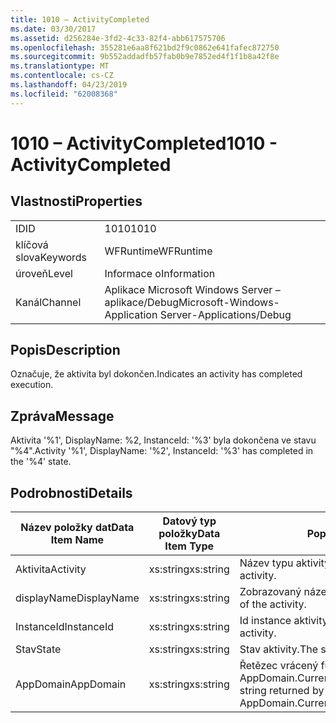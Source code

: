 ```yaml
---
title: 1010 – ActivityCompleted
ms.date: 03/30/2017
ms.assetid: d256284e-3fd2-4c33-82f4-abb617575706
ms.openlocfilehash: 355281e6aa8f621bd2f9c0862e641fafec872750
ms.sourcegitcommit: 9b552addadfb57fab0b9e7852ed4f1f1b8a42f8e
ms.translationtype: MT
ms.contentlocale: cs-CZ
ms.lasthandoff: 04/23/2019
ms.locfileid: "62008368"
---
```

# <a name="1010---activitycompleted"></a><span data-ttu-id="c9882-102">1010 – ActivityCompleted</span><span class="sxs-lookup"><span data-stu-id="c9882-102">1010 - ActivityCompleted</span></span>
## <a name="properties"></a><span data-ttu-id="c9882-103">Vlastnosti</span><span class="sxs-lookup"><span data-stu-id="c9882-103">Properties</span></span>  
  
|||  
|-|-|  
|<span data-ttu-id="c9882-104">ID</span><span class="sxs-lookup"><span data-stu-id="c9882-104">ID</span></span>|<span data-ttu-id="c9882-105">1010</span><span class="sxs-lookup"><span data-stu-id="c9882-105">1010</span></span>|  
|<span data-ttu-id="c9882-106">klíčová slova</span><span class="sxs-lookup"><span data-stu-id="c9882-106">Keywords</span></span>|<span data-ttu-id="c9882-107">WFRuntime</span><span class="sxs-lookup"><span data-stu-id="c9882-107">WFRuntime</span></span>|  
|<span data-ttu-id="c9882-108">úroveň</span><span class="sxs-lookup"><span data-stu-id="c9882-108">Level</span></span>|<span data-ttu-id="c9882-109">Informace o</span><span class="sxs-lookup"><span data-stu-id="c9882-109">Information</span></span>|  
|<span data-ttu-id="c9882-110">Kanál</span><span class="sxs-lookup"><span data-stu-id="c9882-110">Channel</span></span>|<span data-ttu-id="c9882-111">Aplikace Microsoft Windows Server – aplikace/Debug</span><span class="sxs-lookup"><span data-stu-id="c9882-111">Microsoft-Windows-Application Server-Applications/Debug</span></span>|  
  
## <a name="description"></a><span data-ttu-id="c9882-112">Popis</span><span class="sxs-lookup"><span data-stu-id="c9882-112">Description</span></span>  
 <span data-ttu-id="c9882-113">Označuje, že aktivita byl dokončen.</span><span class="sxs-lookup"><span data-stu-id="c9882-113">Indicates an activity has completed execution.</span></span>  
  
## <a name="message"></a><span data-ttu-id="c9882-114">Zpráva</span><span class="sxs-lookup"><span data-stu-id="c9882-114">Message</span></span>  
 <span data-ttu-id="c9882-115">Aktivita '%1', DisplayName: %2, InstanceId: '%3' byla dokončena ve stavu "%4".</span><span class="sxs-lookup"><span data-stu-id="c9882-115">Activity '%1', DisplayName: '%2', InstanceId: '%3' has completed in the '%4' state.</span></span>  
  
## <a name="details"></a><span data-ttu-id="c9882-116">Podrobnosti</span><span class="sxs-lookup"><span data-stu-id="c9882-116">Details</span></span>  
  
|<span data-ttu-id="c9882-117">Název položky dat</span><span class="sxs-lookup"><span data-stu-id="c9882-117">Data Item Name</span></span>|<span data-ttu-id="c9882-118">Datový typ položky</span><span class="sxs-lookup"><span data-stu-id="c9882-118">Data Item Type</span></span>|<span data-ttu-id="c9882-119">Popis</span><span class="sxs-lookup"><span data-stu-id="c9882-119">Description</span></span>|  
|--------------------|--------------------|-----------------|  
|<span data-ttu-id="c9882-120">Aktivita</span><span class="sxs-lookup"><span data-stu-id="c9882-120">Activity</span></span>|<span data-ttu-id="c9882-121">xs:string</span><span class="sxs-lookup"><span data-stu-id="c9882-121">xs:string</span></span>|<span data-ttu-id="c9882-122">Název typu aktivity.</span><span class="sxs-lookup"><span data-stu-id="c9882-122">The type name of the activity.</span></span>|  
|<span data-ttu-id="c9882-123">displayName</span><span class="sxs-lookup"><span data-stu-id="c9882-123">DisplayName</span></span>|<span data-ttu-id="c9882-124">xs:string</span><span class="sxs-lookup"><span data-stu-id="c9882-124">xs:string</span></span>|<span data-ttu-id="c9882-125">Zobrazovaný název aktivity.</span><span class="sxs-lookup"><span data-stu-id="c9882-125">The display name of the activity.</span></span>|  
|<span data-ttu-id="c9882-126">InstanceId</span><span class="sxs-lookup"><span data-stu-id="c9882-126">InstanceId</span></span>|<span data-ttu-id="c9882-127">xs:string</span><span class="sxs-lookup"><span data-stu-id="c9882-127">xs:string</span></span>|<span data-ttu-id="c9882-128">Id instance aktivity.</span><span class="sxs-lookup"><span data-stu-id="c9882-128">The instance id of the activity.</span></span>|  
|<span data-ttu-id="c9882-129">Stav</span><span class="sxs-lookup"><span data-stu-id="c9882-129">State</span></span>|<span data-ttu-id="c9882-130">xs:string</span><span class="sxs-lookup"><span data-stu-id="c9882-130">xs:string</span></span>|<span data-ttu-id="c9882-131">Stav aktivity.</span><span class="sxs-lookup"><span data-stu-id="c9882-131">The state of the activity.</span></span>|  
|<span data-ttu-id="c9882-132">AppDomain</span><span class="sxs-lookup"><span data-stu-id="c9882-132">AppDomain</span></span>|<span data-ttu-id="c9882-133">xs:string</span><span class="sxs-lookup"><span data-stu-id="c9882-133">xs:string</span></span>|<span data-ttu-id="c9882-134">Řetězec vrácený funkcí AppDomain.CurrentDomain.FriendlyName.</span><span class="sxs-lookup"><span data-stu-id="c9882-134">The string returned by AppDomain.CurrentDomain.FriendlyName.</span></span>|
